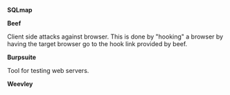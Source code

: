 
**SQLmap**

**Beef**

 Client side attacks against browser. This is done by "hooking" a browser by having the target browser go to the hook link provided by beef.

**Burpsuite**

 Tool for testing web servers.

**Weevley**
